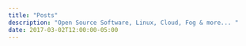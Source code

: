 ```yaml
---
title: "Posts"
description: "Open Source Software, Linux, Cloud, Fog & more... "
date: 2017-03-02T12:00:00-05:00
---
```

